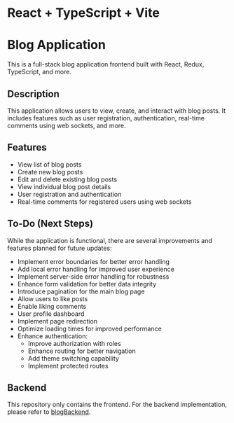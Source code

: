# React + TypeScript + Vite

# Blog Application

This is a full-stack blog application frontend built with React, Redux, TypeScript, and more.

## Description

This application allows users to view, create, and interact with blog posts. It includes features such as user registration, authentication, real-time comments using web sockets, and more.

## Features

- View list of blog posts
- Create new blog posts
- Edit and delete existing blog posts
- View individual blog post details
- User registration and authentication
- Real-time comments for registered users using web sockets

## To-Do (Next Steps)

While the application is functional, there are several improvements and features planned for future updates:

- Implement error boundaries for better error handling
- Add local error handling for improved user experience
- Implement server-side error handling for robustness
- Enhance form validation for better data integrity
- Introduce pagination for the main blog page
- Allow users to like posts
- Enable liking comments
- User profile dashboard
- Implement page redirection
- Optimize loading times for improved performance
- Enhance authentication:
  - Improve authorization with roles
  - Enhance routing for better navigation
  - Add theme switching capability
  - Implement protected routes

## Backend

This repository only contains the frontend. For the backend implementation, please refer to [blogBackend](https://github.com/StepanT1005/blogBackend).
